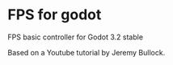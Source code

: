 # FPS for godot

FPS basic controller for Godot 3.2 stable

Based on a Youtube tutorial by Jeremy Bullock.
